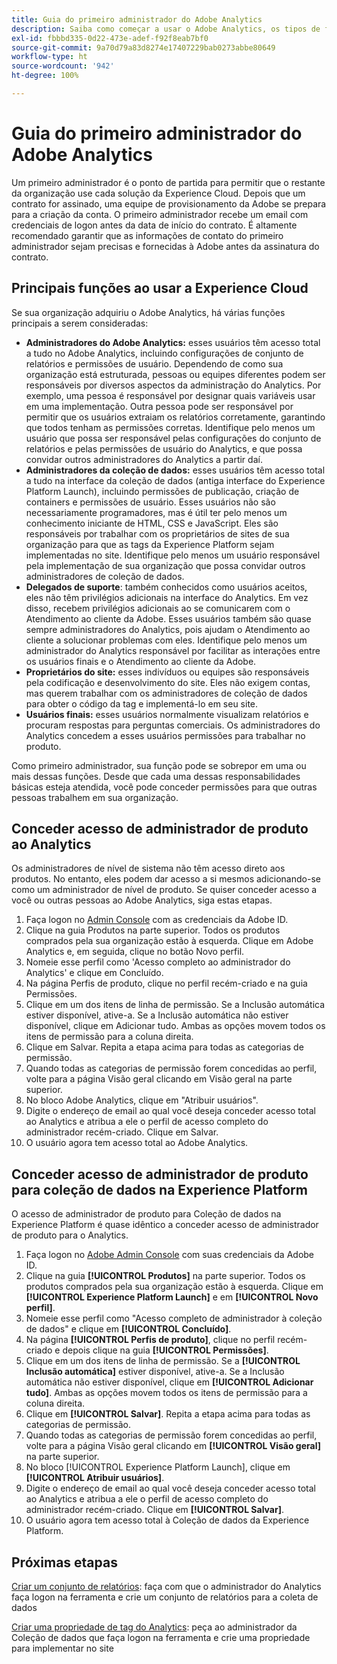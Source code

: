 ```yaml
---
title: Guia do primeiro administrador do Adobe Analytics
description: Saiba como começar a usar o Adobe Analytics, os tipos de função gerais e como fazer logon na interface do usuário.
exl-id: fbbbd335-0d22-473e-adef-f92f8eab7bf0
source-git-commit: 9a70d79a83d8274e17407229bab0273abbe80649
workflow-type: ht
source-wordcount: '942'
ht-degree: 100%

---
```


# Guia do primeiro administrador do Adobe Analytics

Um primeiro administrador é o ponto de partida para permitir que o restante da organização use cada solução da Experience Cloud. Depois que um contrato for assinado, uma equipe de provisionamento da Adobe se prepara para a criação da conta. O primeiro administrador recebe um email com credenciais de logon antes da data de início do contrato. É altamente recomendado garantir que as informações de contato do primeiro administrador sejam precisas e fornecidas à Adobe antes da assinatura do contrato.

## Principais funções ao usar a Experience Cloud

Se sua organização adquiriu o Adobe Analytics, há várias funções principais a serem consideradas:

* **Administradores do Adobe Analytics:** esses usuários têm acesso total a tudo no Adobe Analytics, incluindo configurações de conjunto de relatórios e permissões de usuário. Dependendo de como sua organização está estruturada, pessoas ou equipes diferentes podem ser responsáveis por diversos aspectos da administração do Analytics. Por exemplo, uma pessoa é responsável por designar quais variáveis usar em uma implementação. Outra pessoa pode ser responsável por permitir que os usuários extraiam os relatórios corretamente, garantindo que todos tenham as permissões corretas. Identifique pelo menos um usuário que possa ser responsável pelas configurações do conjunto de relatórios e pelas permissões de usuário do Analytics, e que possa convidar outros administradores do Analytics a partir daí.
* **Administradores da coleção de dados:** esses usuários têm acesso total a tudo na interface da coleção de dados (antiga interface do Experience Platform Launch), incluindo permissões de publicação, criação de containers e permissões de usuário. Esses usuários não são necessariamente programadores, mas é útil ter pelo menos um conhecimento iniciante de HTML, CSS e JavaScript. Eles são responsáveis por trabalhar com os proprietários de sites de sua organização para que as tags da Experience Platform sejam implementadas no site. Identifique pelo menos um usuário responsável pela implementação de sua organização que possa convidar outros administradores de coleção de dados.
* **Delegados de suporte**: também conhecidos como usuários aceitos, eles não têm privilégios adicionais na interface do Analytics. Em vez disso, recebem privilégios adicionais ao se comunicarem com o Atendimento ao cliente da Adobe. Esses usuários também são quase sempre administradores do Analytics, pois ajudam o Atendimento ao cliente a solucionar problemas com eles. Identifique pelo menos um administrador do Analytics responsável por facilitar as interações entre os usuários finais e o Atendimento ao cliente da Adobe.
* **Proprietários do site:** esses indivíduos ou equipes são responsáveis pela codificação e desenvolvimento do site. Eles não exigem contas, mas querem trabalhar com os administradores de coleção de dados para obter o código da tag e implementá-lo em seu site.
* **Usuários finais:** esses usuários normalmente visualizam relatórios e procuram respostas para perguntas comerciais. Os administradores do Analytics concedem a esses usuários permissões para trabalhar no produto.

Como primeiro administrador, sua função pode se sobrepor em uma ou mais dessas funções. Desde que cada uma dessas responsabilidades básicas esteja atendida, você pode conceder permissões para que outras pessoas trabalhem em sua organização.

## Conceder acesso de administrador de produto ao Analytics

Os administradores de nível de sistema não têm acesso direto aos produtos. No entanto, eles podem dar acesso a si mesmos adicionando-se como um administrador de nível de produto. Se quiser conceder acesso a você ou outras pessoas ao Adobe Analytics, siga estas etapas.

1. Faça logon no [Admin Console](https://adminconsole.adobe.com/) com as credenciais da Adobe ID.
1. Clique na guia Produtos na parte superior. Todos os produtos comprados pela sua organização estão à esquerda. Clique em Adobe Analytics e, em seguida, clique no botão Novo perfil.
1. Nomeie esse perfil como &#39;Acesso completo ao administrador do Analytics&#39; e clique em Concluído.
1. Na página Perfis de produto, clique no perfil recém-criado e na guia Permissões.
1. Clique em um dos itens de linha de permissão. Se a Inclusão automática estiver disponível, ative-a. Se a Inclusão automática não estiver disponível, clique em Adicionar tudo. Ambas as opções movem todos os itens de permissão para a coluna direita.
1. Clique em Salvar. Repita a etapa acima para todas as categorias de permissão.
1. Quando todas as categorias de permissão forem concedidas ao perfil, volte para a página Visão geral clicando em Visão geral na parte superior.
1. No bloco Adobe Analytics, clique em &quot;Atribuir usuários&quot;.
1. Digite o endereço de email ao qual você deseja conceder acesso total ao Analytics e atribua a ele o perfil de acesso completo do administrador recém-criado. Clique em Salvar.
1. O usuário agora tem acesso total ao Adobe Analytics.

## Conceder acesso de administrador de produto para coleção de dados na Experience Platform

O acesso de administrador de produto para Coleção de dados na Experience Platform é quase idêntico a conceder acesso de administrador de produto para o Analytics.

1. Faça logon no [ Adobe Admin Console](https://adminconsole.adobe.com) com suas credenciais da Adobe ID.
1. Clique na guia **[!UICONTROL Produtos]** na parte superior. Todos os produtos comprados pela sua organização estão à esquerda. Clique em **[!UICONTROL Experience Platform Launch]** e em **[!UICONTROL Novo perfil]**.
1. Nomeie esse perfil como &quot;Acesso completo de administrador à coleção de dados&quot; e clique em **[!UICONTROL Concluído]**.
1. Na página **[!UICONTROL Perfis de produto]**, clique no perfil recém-criado e depois clique na guia **[!UICONTROL Permissões]**.
1. Clique em um dos itens de linha de permissão. Se a **[!UICONTROL Inclusão automática]** estiver disponível, ative-a. Se a Inclusão automática não estiver disponível, clique em **[!UICONTROL Adicionar tudo]**. Ambas as opções movem todos os itens de permissão para a coluna direita.
1. Clique em **[!UICONTROL Salvar]**. Repita a etapa acima para todas as categorias de permissão.
1. Quando todas as categorias de permissão forem concedidas ao perfil, volte para a página Visão geral clicando em **[!UICONTROL Visão geral]** na parte superior.
1. No bloco [!UICONTROL Experience Platform Launch], clique em **[!UICONTROL Atribuir usuários]**.
1. Digite o endereço de email ao qual você deseja conceder acesso total ao Analytics e atribua a ele o perfil de acesso completo do administrador recém-criado. Clique em **[!UICONTROL Salvar]**.
1. O usuário agora tem acesso total à Coleção de dados da Experience Platform.

## Próximas etapas

[Criar um conjunto de relatórios](/help/admin/c-manage-report-suites/c-new-report-suite/t-create-a-report-suite.md): faça com que o administrador do Analytics faça logon na ferramenta e crie um conjunto de relatórios para a coleta de dados

[Criar uma propriedade de tag do Analytics](/help/implement/launch/create-analytics-property.md): peça ao administrador da Coleção de dados que faça logon na ferramenta e crie uma propriedade para implementar no site
